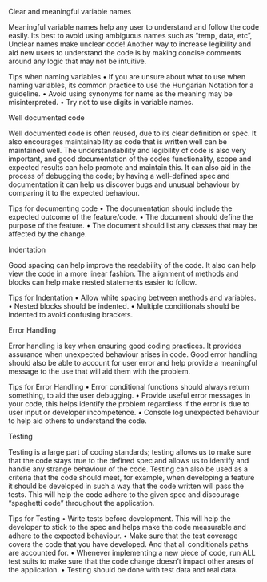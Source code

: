 Clear and meaningful variable names

Meaningful variable names help any user to understand and follow the code easily. Its best to avoid using ambiguous names such as “temp, data, etc”, Unclear names make unclear code! Another way to increase legibility and aid new users to understand the code is by making concise comments around any logic that may not be intuitive.

Tips when naming variables
•	If you are unsure about what to use when naming variables, its common practice to use the Hungarian Notation for a guideline.
•	Avoid using synonyms for name as the meaning may be misinterpreted.
•	Try not to use digits in variable names.

Well documented code

Well documented code is often reused, due to its clear definition or spec. It also encourages maintainability as code that is written well can be maintained well. The understandability and legibility of code is also very important, and good documentation of the codes functionality, scope and expected results can help promote and maintain this. It can also aid in the process of debugging the code; by having a well-defined spec and documentation it can help us discover bugs and unusual behaviour by comparing it to the expected behaviour.

Tips for documenting code
•	The documentation should include the expected outcome of the feature/code.
•	The document should define the purpose of the feature.
•	The document should list any classes that may be affected by the change.

Indentation

Good spacing can help improve the readability of the code. It also can help view the code in a more linear fashion. The alignment of methods and blocks can help make nested statements easier to follow.

Tips for Indentation
•	Allow white spacing between methods and variables.
•	Nested blocks should be indented.
•	Multiple conditionals should be indented to avoid confusing brackets.

Error Handling

Error handling is key when ensuring good coding practices. It provides assurance when unexpected behaviour arises in code. Good error handling should also be able to account for user error and help provide a meaningful message to the use that will aid them with the problem.

Tips for Error Handling
•	Error conditional functions should always return something, to aid the user debugging.
•	Provide useful error messages in your code, this helps identify the problem regardless if the error is due to user input or developer incompetence.
•	Console log unexpected behaviour to help aid others to understand the code.

Testing 

Testing is a large part of coding standards; testing allows us to make sure that the code stays true to the defined spec and allows us to identify and handle any strange behaviour of the code. Testing can also be used as a criteria that the code should meet, for example, when developing a feature it should be developed in such a way that the code written will pass the tests. This will help the code adhere to the given spec and discourage “spaghetti code” throughout the application.

Tips for Testing 
•	Write tests before development. This will help the developer to stick to the spec and helps make the code measurable and adhere to the expected behaviour.
•	Make sure that the test coverage covers the code that you have developed. And that all conditionals paths are accounted for.
•	Whenever implementing a new piece of code, run ALL test suits to make sure that the code change doesn’t impact other areas of the application.
•	Testing should be done with test data and real data.

